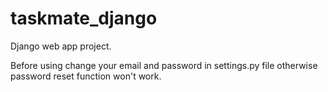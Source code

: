 # taskmate_django
Django web app project.

Before using change your email and password in settings.py file otherwise password reset function won't work.
